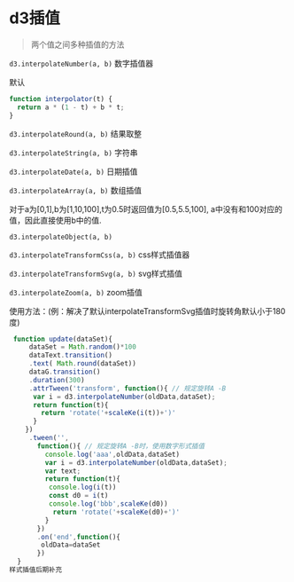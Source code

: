 # d3插值

> 两个值之间多种插值的方法

`d3.interpolateNumber(a, b)` 数字插值器

默认

```javascript
function interpolator(t) {
  return a * (1 - t) + b * t;
}
```

`d3.interpolateRound(a, b)` 结果取整

`d3.interpolateString(a, b)` 字符串

`d3.interpolateDate(a, b)` 日期插值

`d3.interpolateArray(a, b)` 数组插值

对于a为[0,1],b为[1,10,100],t为0.5时返回值为[0.5,5.5,100], a中没有和100对应的值，因此直接使用b中的值.

`d3.interpolateObject(a, b)`

`d3.interpolateTransformCss(a, b)` css样式插值器

`d3.interpolateTransformSvg(a, b)` svg样式插值

`d3.interpolateZoom(a, b)` zoom插值

使用方法：(例：解决了默认interpolateTransformSvg插值时旋转角默认小于180度)

```javascript
 function update(dataSet){
     dataSet = Math.random()*100
     dataText.transition()
     .text( Math.round(dataSet))
     dataG.transition()
     .duration(300)
     .attrTween('transform', function(){ // 规定旋转A -B
      var i = d3.interpolateNumber(oldData,dataSet);
      return function(t){
        return 'rotate('+scaleKe(i(t))+')'
      }
    })
     .tween('',
       function(){ // 规定旋转A -B时，使用数字形式插值 
         console.log('aaa',oldData,dataSet)
         var i = d3.interpolateNumber(oldData,dataSet);
         var text;
         return function(t){
          console.log(i(t))
          const d0 = i(t) 
          console.log('bbb',scaleKe(d0))
           return 'rotate('+scaleKe(d0)+')'
         }
       })
       .on('end',function(){
        oldData=dataSet
       })
  }
样式插值后期补充
